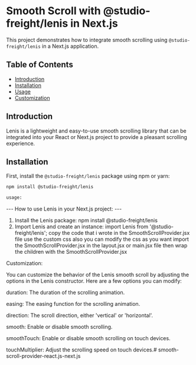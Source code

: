 # Smooth Scroll with @studio-freight/lenis in Next.js

This project demonstrates how to integrate smooth scrolling using `@studio-freight/lenis` in a Next.js application.

## Table of Contents
- [Introduction](#introduction)
- [Installation](#installation)
- [Usage](#usage)
- [Customization](#customization)

## Introduction

Lenis is a lightweight and easy-to-use smooth scrolling library that can be integrated into your React or Next.js project to provide a pleasant scrolling experience.

## Installation

First, install the `@studio-freight/lenis` package using npm or yarn:

```bash
npm install @studio-freight/lenis

usage:
``` 
--- How to use Lenis in your Next.js project: ---
1. Install the Lenis package:
npm install @studio-freight/lenis
2. Import Lenis and create an instance:
import Lenis from '@studio-freight/lenis';
copy the code that i wrote in the SmoothScrollProvider.jsx file
use the custom css also you can modify the css as you want
import the SmoothScrollProvider.jsx in the layout.jsx or main.jsx file
then wrap the children with the SmoothScrollProvider.jsx


Customization:

You can customize the behavior of the Lenis smooth scroll by adjusting the options in the Lenis constructor. Here are a few options you can modify:

duration: The duration of the scrolling animation.

easing: The easing function for the scrolling animation.

direction: The scroll direction, either 'vertical' or 'horizontal'.

smooth: Enable or disable smooth scrolling.

smoothTouch: Enable or disable smooth scrolling on touch devices.

touchMultiplier: Adjust the scrolling speed on touch devices.# smooth-scroll-provider-react.js-next.js
